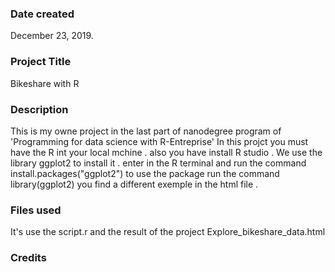 ### Date created
December 23, 2019.

### Project Title
Bikeshare with R

### Description
This is my owne project in the last part of nanodegree program of 'Programming for data science with R-Entreprise'
In this projct you must have the R int your local mchine . also you have install R studio  .
We use the library ggplot2 
to install it . enter in the R terminal and run the command 
 install.packages("ggplot2")
to use the package run the command
 library(ggplot2)
you find a different exemple in the html file .
### Files used
It's use the script.r
 and the result of the project Explore_bikeshare_data.html

### Credits



